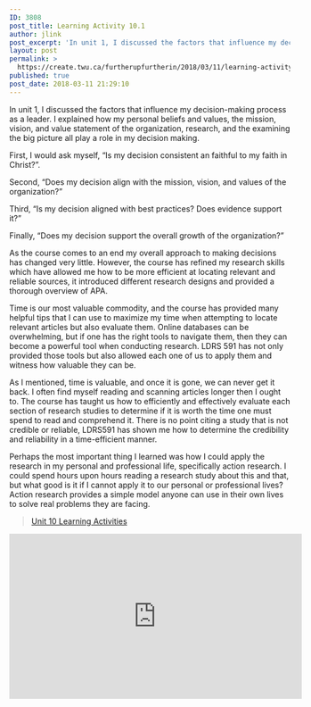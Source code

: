 ```yaml
---
ID: 3808
post_title: Learning Activity 10.1
author: jlink
post_excerpt: 'In unit 1, I discussed the factors that influence my decision-making process as a leader. I explained how my personal beliefs and values, the mission, vision, and value statement of the organization, research, and the examining the big picture all play a role in my decision making. First, I would ask myself, &ldquo;Is my decision &hellip; <p><a href="https://create.twu.ca/furtherupfurtherin/2018/03/11/learning-activity-10-1/">Continue reading<span> "Learning Activity 10.1"</span></a></p>'
layout: post
permalink: >
  https://create.twu.ca/furtherupfurtherin/2018/03/11/learning-activity-10-1/
published: true
post_date: 2018-03-11 21:29:10
---
```

<p>In unit 1, I discussed the factors that influence my decision-making process as a leader. I explained how my personal beliefs and values, the mission, vision, and value statement of the organization, research, and the examining the big picture all play a role in my decision making.</p>
<p>First, I would ask myself, “Is my decision consistent an faithful to my faith in Christ?”.</p>
<p>Second, “Does my decision align with the mission, vision, and values of the organization?”</p>
<p>Third, “Is my decision aligned with best practices? Does evidence support it?”</p>
<p>Finally, “Does my decision support the overall growth of the organization?”</p>
<p>As the course comes to an end my overall approach to making decisions has changed very little. However, the course has refined my research skills which have allowed me how to be more efficient at locating relevant and reliable sources, it introduced different research designs and provided a thorough overview of APA.</p>
<p>Time is our most valuable commodity, and the course has provided many helpful tips that I can use to maximize my time when attempting to locate relevant articles but also evaluate them. Online databases can be overwhelming, but if one has the right tools to navigate them, then they can become a powerful tool when conducting research. LDRS 591 has not only provided those tools but also allowed each one of us to apply them and witness how valuable they can be.</p>
<p>As I mentioned, time is valuable, and once it is gone, we can never get it back. I often find myself reading and scanning articles longer then I ought to. The course has taught us how to efficiently and effectively evaluate each section of research studies to determine if it is worth the time one must spend to read and comprehend it. There is no point citing a study that is not credible or reliable, LDRS591 has shown me how to determine the credibility and reliability in a time-efficient manner.</p>
<p>Perhaps the most important thing I learned was how I could apply the research in my personal and professional life, specifically action research. I could spend hours upon hours reading a research study about this and that, but what good is it if I cannot apply it to our personal or professional lives? Action research provides a simple model anyone can use in their own lives to solve real problems they are facing.</p>
<blockquote class="wp-embedded-content" data-secret="IbIU4WPg34"><p><a href="https://create.twu.ca/ldrs591-sp18/unit-10-learning-activities/">Unit 10 Learning Activities</a></p></blockquote>
<p><iframe class="wp-embedded-content" sandbox="allow-scripts" security="restricted" src="https://create.twu.ca/ldrs591-sp18/unit-10-learning-activities/embed/#?secret=IbIU4WPg34" data-secret="IbIU4WPg34" width="525" height="296" title="&#8220;Unit 10 Learning Activities&#8221; &#8212; Leadership 591: Scholarly Inquiry" frameborder="0" marginwidth="0" marginheight="0" scrolling="no"></iframe></p>